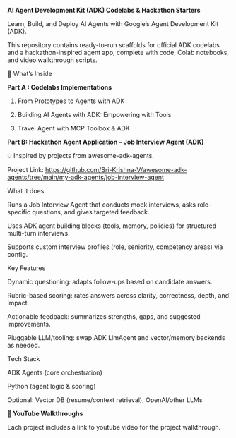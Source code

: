 **AI Agent Development Kit (ADK) Codelabs & Hackathon Starters**

Learn, Build, and Deploy AI Agents with Google’s Agent Development Kit (ADK).

This repository contains ready-to-run scaffolds for official ADK codelabs and a hackathon-inspired agent app, complete with code, Colab notebooks, and video walkthrough scripts.

📌 What’s Inside

**Part A : Codelabs Implementations**

1. From Prototypes to Agents with ADK

2. Building AI Agents with ADK: Empowering with Tools

3. Travel Agent with MCP Toolbox & ADK

  

**Part B: Hackathon Agent Application – Job Interview Agent (ADK)**

💡 Inspired by projects from awesome-adk-agents.

Project Link: https://github.com/Sri-Krishna-V/awesome-adk-agents/tree/main/my-adk-agents/job-interview-agent

What it does

Runs a Job Interview Agent that conducts mock interviews, asks role-specific questions, and gives targeted feedback.

Uses ADK agent building blocks (tools, memory, policies) for structured multi-turn interviews.

Supports custom interview profiles (role, seniority, competency areas) via config.

Key Features

Dynamic questioning: adapts follow-ups based on candidate answers.

Rubric-based scoring: rates answers across clarity, correctness, depth, and impact.

Actionable feedback: summarizes strengths, gaps, and suggested improvements.

Pluggable LLM/tooling: swap ADK LlmAgent and vector/memory backends as needed.

Tech Stack

ADK Agents (core orchestration)

Python (agent logic & scoring)

Optional: Vector DB (resume/context retrieval), OpenAI/other LLMs






**🎥 YouTube Walkthroughs**

Each project includes a link to youtube video for the project walkthrough.


